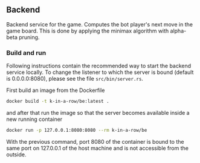 ## Backend ##

Backend service for the game. Computes the bot player's next move in the game board. This is done by applying the minimax algorithm with alpha-beta pruning.

### Build and run ###

Following instructions contain the recommended way to start the backend service locally. To change the listener to which the server is bound (default is 0.0.0.0:8080), please see the file `src/bin/server.rs`.

First build an image from the Dockerfile

```bash
docker build -t k-in-a-row/be:latest .
```

and after that run the image so that the server becomes available inside a new running container

```bash
docker run -p 127.0.0.1:8080:8080 --rm k-in-a-row/be
```

With the previous command, port 8080 of the container is bound to the same port on 127.0.0.1 of the host machine and is not accessible from the outside.
